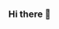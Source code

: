 ### Hi there 👋

<!--
**aeriaIs/aeriaIs** is a ✨ _special_ ✨ repository because its `README.md` (this file) appears on your GitHub profile.

Here are some ideas to get you started:

- 🌱 I’m currently learning React
- 👯 I’m looking to collaborate on web3
- 💬 Ask me about my passion
- 📫 How to reach me: Ig: yudho.alfantyo
-->
